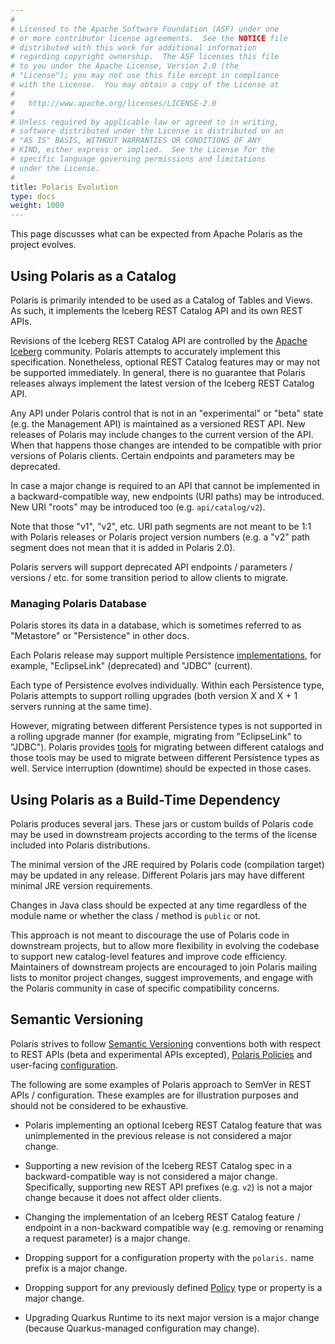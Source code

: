 ```yaml
---
#
# Licensed to the Apache Software Foundation (ASF) under one
# or more contributor license agreements.  See the NOTICE file
# distributed with this work for additional information
# regarding copyright ownership.  The ASF licenses this file
# to you under the Apache License, Version 2.0 (the
# "License"); you may not use this file except in compliance
# with the License.  You may obtain a copy of the License at
#
#   http://www.apache.org/licenses/LICENSE-2.0
#
# Unless required by applicable law or agreed to in writing,
# software distributed under the License is distributed on an
# "AS IS" BASIS, WITHOUT WARRANTIES OR CONDITIONS OF ANY
# KIND, either express or implied.  See the License for the
# specific language governing permissions and limitations
# under the License.
#
title: Polaris Evolution
type: docs
weight: 1000
---
```


This page discusses what can be expected from Apache Polaris as the project evolves.

## Using Polaris as a Catalog

Polaris is primarily intended to be used as a Catalog of Tables and Views. As such,
it implements the Iceberg REST Catalog API and its own REST APIs.

Revisions of the Iceberg REST Catalog API are controlled by the [Apache Iceberg](https://iceberg.apache.org/)
community. Polaris attempts to accurately implement this specification. Nonetheless,
optional REST Catalog features may or may not be supported immediately. In general,
there is no guarantee that Polaris releases always implement the latest version of
the Iceberg REST Catalog API.

Any API under Polaris control that is not in an "experimental" or "beta" state
(e.g. the Management API) is maintained as a versioned REST API. New releases of Polaris
may include changes to the current version of the API. When that happens those changes
are intended to be compatible with prior versions of Polaris clients. Certain endpoints
and parameters may be deprecated.

In case a major change is required to an API that cannot be implemented in a
backward-compatible way, new endpoints (URI paths) may be introduced. New URI "roots" may
be introduced too (e.g. `api/catalog/v2`).

Note that those "v1", "v2", etc. URI path segments are not meant to be 1:1 with Polaris
releases or Polaris project version numbers (e.g. a "v2" path segment does not mean that
it is added in Polaris 2.0).

Polaris servers will support deprecated API endpoints / parameters / versions / etc.
for some transition period to allow clients to migrate.

### Managing Polaris Database

Polaris stores its data in a database, which is sometimes referred to as "Metastore" or
"Persistence" in other docs.

Each Polaris release may support multiple Persistence [implementations](../metastores),
for example, "EclipseLink" (deprecated) and "JDBC" (current).

Each type of Persistence evolves individually. Within each Persistence type, Polaris
attempts to support rolling upgrades (both version X and X + 1 servers running at the
same time).

However, migrating between different Persistence types is not supported in a rolling
upgrade manner (for example, migrating from "EclipseLink" to "JDBC"). Polaris provides
[tools](https://github.com/apache/polaris-tools/) for migrating between different
catalogs and those tools may be used to migrate between different Persistence types
as well. Service interruption (downtime) should be expected in those cases.

## Using Polaris as a Build-Time Dependency

Polaris produces several jars. These jars or custom builds of Polaris code may be used in
downstream projects according to the terms of the license included into Polaris distributions.

The minimal version of the JRE required by Polaris code (compilation target) may be updated in
any release. Different Polaris jars may have different minimal JRE version requirements.

Changes in Java class should be expected at any time regardless of the module name or
whether the class / method is `public` or not.

This approach is not meant to discourage the use of Polaris code in downstream projects, but
to allow more flexibility in evolving the codebase to support new catalog-level features
and improve code efficiency. Maintainers of downstream projects are encouraged to join Polaris
mailing lists to monitor project changes, suggest improvements, and engage with the Polaris
community in case of specific compatibility concerns.

## Semantic Versioning

Polaris strives to follow [Semantic Versioning](https://semver.org/) conventions both with
respect to REST APIs (beta and experimental APIs excepted), [Polaris Policies](../policy/)
and user-facing [configuration](../configuration/).

The following are some examples of Polaris approach to SemVer in REST APIs / configuration.
These examples are for illustration purposes and should not be considered to be
exhaustive.

* Polaris implementing an optional Iceberg REST Catalog feature that was unimplemented
in the previous release is not considered a major change.

* Supporting a new revision of the Iceberg REST Catalog spec in a backward-compatible way
is not considered a major change. Specifically, supporting new REST API prefixes (e.g. `v2`)
is not a major change because it does not affect older clients.

* Changing the implementation of an Iceberg REST Catalog feature / endpoint in a non-backward
compatible way (e.g. removing or renaming a request parameter) is a major change.

* Dropping support for a configuration property with the `polaris.` name prefix is a major change.

* Dropping support for any previously defined [Policy](../policy/) type or property is a major change.

* Upgrading Quarkus Runtime to its next major version is a major change (because
Quarkus-managed configuration may change).
